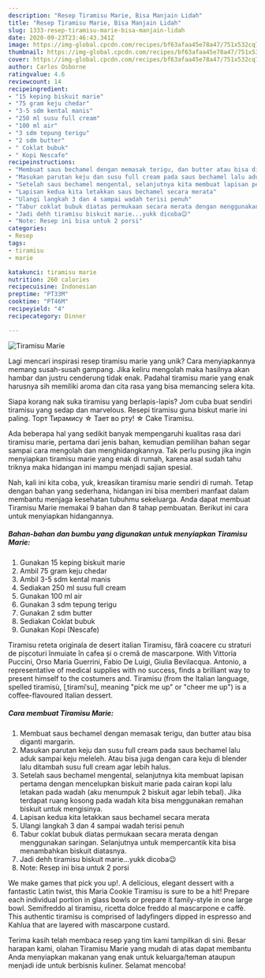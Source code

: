 ```yaml
---
description: "Resep Tiramisu Marie, Bisa Manjain Lidah"
title: "Resep Tiramisu Marie, Bisa Manjain Lidah"
slug: 1333-resep-tiramisu-marie-bisa-manjain-lidah
date: 2020-09-23T23:46:43.341Z
image: https://img-global.cpcdn.com/recipes/bf63afaa45e78a47/751x532cq70/tiramisu-marie-foto-resep-utama.jpg
thumbnail: https://img-global.cpcdn.com/recipes/bf63afaa45e78a47/751x532cq70/tiramisu-marie-foto-resep-utama.jpg
cover: https://img-global.cpcdn.com/recipes/bf63afaa45e78a47/751x532cq70/tiramisu-marie-foto-resep-utama.jpg
author: Carlos Osborne
ratingvalue: 4.6
reviewcount: 14
recipeingredient:
- "15 keping biskuit marie"
- "75 gram keju chedar"
- "3-5 sdm kental manis"
- "250 ml susu full cream"
- "100 ml air"
- "3 sdm tepung terigu"
- "2 sdm butter"
- " Coklat bubuk"
- " Kopi Nescafe"
recipeinstructions:
- "Membuat saus bechamel dengan memasak terigu, dan butter atau bisa diganti margarin."
- "Masukan parutan keju dan susu full cream pada saus bechamel lalu aduk sampai keju meleleh. Atau bisa juga dengan cara keju di blender lalu ditambah susu full cream agar lebih halus."
- "Setelah saus bechamel mengental, selanjutnya kita membuat lapisan pertama dengan mencelupkan biskuit marie pada cairan kopi lalu letakan pada wadah (aku menumpuk 2 biskuit agar lebih tebal). Jika terdapat ruang kosong pada wadah kita bisa menggunakan remahan biskuit untuk mengisinya."
- "Lapisan kedua kita letakkan saus bechamel secara merata"
- "Ulangi langkah 3 dan 4 sampai wadah terisi penuh"
- "Tabur coklat bubuk diatas permukaan secara merata dengan menggunakan saringan. Selanjutnya untuk mempercantik kita bisa menambahkan biskuit diatasnya."
- "Jadi dehh tiramisu biskuit marie...yukk dicoba😉"
- "Note: Resep ini bisa untuk 2 porsi"
categories:
- Resep
tags:
- tiramisu
- marie

katakunci: tiramisu marie 
nutrition: 260 calories
recipecuisine: Indonesian
preptime: "PT33M"
cooktime: "PT46M"
recipeyield: "4"
recipecategory: Dinner

---
```



![Tiramisu Marie](https://img-global.cpcdn.com/recipes/bf63afaa45e78a47/751x532cq70/tiramisu-marie-foto-resep-utama.jpg)

Lagi mencari inspirasi resep tiramisu marie yang unik? Cara menyiapkannya memang susah-susah gampang. Jika keliru mengolah maka hasilnya akan hambar dan justru cenderung tidak enak. Padahal tiramisu marie yang enak harusnya sih memiliki aroma dan cita rasa yang bisa memancing selera kita.

Siapa korang nak suka tiramisu yang berlapis-lapis? Jom cuba buat sendiri tiramisu yang sedap dan marvelous. Resepi tiramisu guna biskut marie ini paling. Торт Тирамису ☆ Тает во рту! ☆ Cake Tiramisu.

Ada beberapa hal yang sedikit banyak mempengaruhi kualitas rasa dari tiramisu marie, pertama dari jenis bahan, kemudian pemilihan bahan segar sampai cara mengolah dan menghidangkannya. Tak perlu pusing jika ingin menyiapkan tiramisu marie yang enak di rumah, karena asal sudah tahu triknya maka hidangan ini mampu menjadi sajian spesial.


Nah, kali ini kita coba, yuk, kreasikan tiramisu marie sendiri di rumah. Tetap dengan bahan yang sederhana, hidangan ini bisa memberi manfaat dalam membantu menjaga kesehatan tubuhmu sekeluarga. Anda dapat membuat Tiramisu Marie memakai 9 bahan dan 8 tahap pembuatan. Berikut ini cara untuk menyiapkan hidangannya.

<!--inarticleads1-->

##### Bahan-bahan dan bumbu yang digunakan untuk menyiapkan Tiramisu Marie:

1. Gunakan 15 keping biskuit marie
1. Ambil 75 gram keju chedar
1. Ambil 3-5 sdm kental manis
1. Sediakan 250 ml susu full cream
1. Gunakan 100 ml air
1. Gunakan 3 sdm tepung terigu
1. Gunakan 2 sdm butter
1. Sediakan  Coklat bubuk
1. Gunakan  Kopi (Nescafe)


Tiramisu reteta originala de desert italian Tiramisu, fără coacere cu straturi de pișcoturi înmuiate în cafea și o cremă de mascarpone. With Vittoria Puccini, Orso Maria Guerrini, Fabio De Luigi, Giulia Bevilacqua. Antonio, a representative of medical supplies with no success, finds a brilliant way to present himself to the costumers and. Tiramisu (from the Italian language, spelled tiramisù, [ˌtiramiˈsu], meaning &#34;pick me up&#34; or &#34;cheer me up&#34;) is a coffee-flavoured Italian dessert. 

<!--inarticleads2-->

##### Cara membuat Tiramisu Marie:

1. Membuat saus bechamel dengan memasak terigu, dan butter atau bisa diganti margarin.
1. Masukan parutan keju dan susu full cream pada saus bechamel lalu aduk sampai keju meleleh. Atau bisa juga dengan cara keju di blender lalu ditambah susu full cream agar lebih halus.
1. Setelah saus bechamel mengental, selanjutnya kita membuat lapisan pertama dengan mencelupkan biskuit marie pada cairan kopi lalu letakan pada wadah (aku menumpuk 2 biskuit agar lebih tebal). Jika terdapat ruang kosong pada wadah kita bisa menggunakan remahan biskuit untuk mengisinya.
1. Lapisan kedua kita letakkan saus bechamel secara merata
1. Ulangi langkah 3 dan 4 sampai wadah terisi penuh
1. Tabur coklat bubuk diatas permukaan secara merata dengan menggunakan saringan. Selanjutnya untuk mempercantik kita bisa menambahkan biskuit diatasnya.
1. Jadi dehh tiramisu biskuit marie...yukk dicoba😉
1. Note: Resep ini bisa untuk 2 porsi


We make games that pick you up!. A delicious, elegant dessert with a fantastic Latin twist, this Maria Cookie Tiramisu is sure to be a hit! Prepare each individual portion in glass bowls or prepare it family-style in one large bowl. Semifreddo al tiramisu, ricetta dolce freddo al mascarpone e caffè. This authentic tiramisu is comprised of ladyfingers dipped in espresso and Kahlua that are layered with mascarpone custard. 

Terima kasih telah membaca resep yang tim kami tampilkan di sini. Besar harapan kami, olahan Tiramisu Marie yang mudah di atas dapat membantu Anda menyiapkan makanan yang enak untuk keluarga/teman ataupun menjadi ide untuk berbisnis kuliner. Selamat mencoba!
